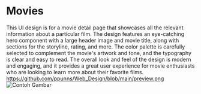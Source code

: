 # Movies
This UI design is for a movie detail page that showcases all the relevant information about a particular film. The design features an eye-catching hero component with a large header image and movie title, along with sections for the storyline, rating, and more. The color palette is carefully selected to complement the movie's artwork and tone, and the typography is clear and easy to read. The overall look and feel of the design is modern and engaging, and it provides a great user experience for movie enthusiasts who are looking to learn more about their favorite films.
https://github.com/ppunns/Web_Design/blob/main/preview.png
![Contoh Gambar](https://github.com/ppunns/Web_Design/blob/main/preview.png "priview.png")
